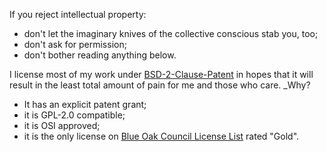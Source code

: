 If you reject intellectual property:
- don't let the imaginary knives of the collective conscious stab you, too;
- don't ask for permission;
- don't bother reading anything below.

I license most of my work under [BSD-2-Clause-Patent][] in hopes that it will
result in the least total amount of pain for me and those who care. \_Why?
- It has an explicit patent grant;
- it is GPL-2.0 compatible;
- it is OSI approved;
- it is the only license on
  [Blue Oak Council License List](https://blueoakcouncil.org/list) rated "Gold".

[BSD-2-Clause-Patent]: https://spdx.org/licenses/BSD-2-Clause-Patent.html
